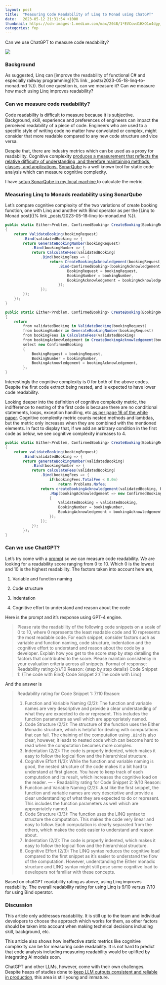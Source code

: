 ```yaml
---
layout: post
title:  "Measuring Code Readability of Linq to Monad using ChatGPT"
date:   2023-05-12 21:31:54 +1000
thumbnail: https://cdn-images-1.medium.com/max/2048/1*EVCcwd1HXO1o4dgy_MqCFA.png
categories: fop
---
```


Can we use ChatGPT to measure code readability?

![](https://cdn-images-1.medium.com/max/2048/1*EVCcwd1HXO1o4dgy_MqCFA.png)

### Background

As suggested, Linq can [improve the readability of functional C# and especially railway programming]({% link _posts/2023-05-18-linq-to-monad.md %}). But one question is, can we measure it? Can we measure how much using Linq improves readability?

### Can we measure code readability?

Code readability is difficult to measure because it is subjective. Background, skill, experience and preferences of engineers can impact the perceived readability of a piece of code. Engineers who are used to a specific style of writing code no matter how convoluted or complex, might consider that more readable compared to any new code structure and vice versa.

Despite that, there are industry metrics which can be used as a proxy for readability. Cognitive complexity [produces a measurement that reflects the relative difficulty of understanding, and therefore maintaining methods, classes, and applications.](https://www.sonarsource.com/resources/cognitive-complexity/) [SonarQube](https://docs.sonarqube.org/latest/user-guide/metric-definitions/) is a well known tool for static code analysis which can measure cognitive complexity.

I have [setup SonarQube in my local machine ](https://medium.com/c-sharp-progarmming/run-sonarqube-locally-b8d6613342c8)to calculate the metric.

### Measuring Linq to Monads readability using SonarQube

Let’s compare cognitive complexity of the two variations of create booking function, one with Linq and another with Bind operator as per the [Linq to Monad post]({% link _posts/2023-05-18-linq-to-monad.md %}).
```c#
public static Either<Problem, ConfirmedBooking> CreateBooking(BookingRequest bookingRequest)
{
    return ValidateBooking(bookingRequest)
        .Bind(validatedBooking => {
        return GenerateBookingNumber(bookingRequest)
            .Bind(bookingNumber => {
            return CalculateFees(validatedBooking)
                .Bind(bookingFees => {
                    return CreateBookingAcknowledgement(bookingRequest, bookingNumber, bookingFees)
                        .Bind<ConfirmedBooking>(bookingAcknowledgement => new ConfirmedBooking {
                            BookingRequest = bookingRequest,
                            BookingNumber = bookingNumber,
                            BookingAcknowledgement = bookingAcknowledgement,
                        });
                });
        });
    });
}
```
```c#
public static Either<Problem, ConfirmedBooking> CreateBooking(BookingRequest bookingRequest)
{
    return 
        from validatedBooking in ValidateBooking(bookingRequest)
        from bookingNumber in GenerateBookingNumber(bookingRequest)
        from bookingFees in CalculateFees(validatedBooking)
        from bookingAcknowledgement in CreateBookingAcknowledgement(bookingRequest, bookingNumber, bookingFees)
        select new ConfirmedBooking
        {
            BookingRequest = bookingRequest,
            BookingNumber = bookingNumber,
            BookingAcknowledgement = bookingAcknowledgement,
        };
}
```
Interestingly the cognitive complexity is 0 for both of the above codes. Despite the first code extract being nested, and is expected to have lower code readability.

Looking deeper into the definition of cognitive complexity metric, the indifference to nesting of the first code is because there are no conditional statements, loops, exception handling, etc [as per page 16 of the white paper](https://www.sonarsource.com/resources/cognitive-complexity/). Cognitive complexity metric counts nested methods and lambdas, but the metric only increases when they are combined with the mentioned elements. In fact to display that, if we add an arbitrary condition in the first code as below, we see cognitive complexity increases to 4.
```c#
public static Either<Problem, ConfirmedBooking> CreateBooking(BookingRequest bookingRequest)
{
    return validateBooking(bookingRequest)
        .Bind(validatedBooking => {
        return generateBookingNumber(validatedBooking)
            .Bind(bookingNumber => {
            return calculateFees(validatedBooking)
                .Bind(bookingFees => {
                    if(bookingFees.TotalFee < 0.0m)
                        return Problems.Nofee;
                return createBookingAcknowledgement(validatedBooking, bookingNumber, bookingFees)
                    .Map(bookingAcknowledgement => new ConfirmedBooking
                    {
                        ValidatedBooking = validatedBooking,
                        BookingNumber = bookingNumber,
                        BookingAcknowledgement = bookingAcknowledgement,
                    });
                });
            });
        });
}
```
### Can we use ChatGPT?

Let’s try come with a [prompt](https://lilianweng.github.io/posts/2023-03-15-prompt-engineering/) so we can measure code readability. We are looking for a readability score ranging from 0 to 10. Which 0 is the lowest and 10 is the highest readability. The factors taken into account here are,

1. Variable and function naming

1. Code structure

1. Indentation

1. Cognitive effort to understand and reason about the code

Here is the prompt and it’s response using GPT-4 engine.
> Please rate the readability of the following code snippets on a scale of 0 to 10, where 0 represents the least readable code and 10 represents the most readable code. For each snippet, consider factors such as variable and function naming, code structure, indentation and the cognitive effort to understand and reason about the code by a developer. Explain how you get to the score step by step detailing the factors that contributed to the score. Please maintain consistency in your evaluation criteria across all snippets.
> Format of response:
> Readability rating:{x}/10
> Reason: {step by step details}
> Code Snippet 1: {The code with Bind}
> Code Snippet 2:{The code with Linq}

And the answer is
> Readability rating for Code Snippet 1: 7/10
Reason:
> 1. Function and Variable Naming (2/2): The function and variable names are very descriptive and provide a clear understanding of what they are expected to do or represent. This includes the function parameters as well which are appropriately named.
> 2. Code Structure (2/3): The structure of the function uses the Either Monadic structure, which is helpful for dealing with computations that can fail. The chaining of the computation using `.Bind` is also clear, however, it leads to nested code which can become hard to read when the computation becomes more complex.
> 3. Indentation (2/2): The code is properly indented, which makes it easy to follow the logical flow and the hierarchical structure.
> 4. Cognitive Effort (1/3): While the function and variable naming is good, the nested structure of the code makes it a bit hard to understand at first glance. You have to keep track of each computation and its result, which increases the cognitive load on the reader.
> — -
> Readability rating for Code Snippet 2: 9/10
Reason:
> 1. Function and Variable Naming (2/2): Just like the first snippet, the function and variable names are very descriptive and provide a clear understanding of what they are expected to do or represent. This includes the function parameters as well which are appropriately named.
> 2. Code Structure (3/3): The function uses the LINQ syntax to structure the computation. This makes the code very linear and easy to follow. Each computation is clearly separated from the others, which makes the code easier to understand and reason about.
> 3. Indentation (2/2): The code is properly indented, which makes it easy to follow the logical flow and the hierarchical structure.
> 4. Cognitive Effort (2/3): The LINQ syntax reduces the cognitive load compared to the first snippet as it’s easier to understand the flow of the computation. However, understanding the Either monadic structure and LINQ syntax might still pose some cognitive load to developers not familiar with these concepts.

Based on chatGPT readability rating as above, using Linq improves readability. The overall readability rating for using Linq is 9/10 versus 7/10 for using Bind operator.

### Discussion

This article only addresses readability. It is still up to the team and individual developers to choose the approach which works for them, as other factors should be taken into account when making technical decisions including skill, background, etc.

This article also shows how ineffective static metrics like cognitive complexity can be for measuring code readability. It is not hard to predict that code analysis including measuring readability would be uplifted by integrating AI models soon.

ChatGPT and other LLMs, however, come with their own challenges. Despite heaps of studies done to [keep LLM outputs consistent and reliable in production](https://huyenchip.com/2023/04/11/llm-engineering.html), this area is still young and immature.
